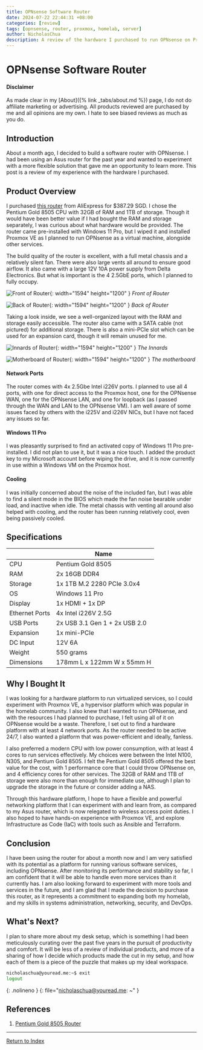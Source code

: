 ```yaml
---
title: OPNsense Software Router
date: 2024-07-22 22:44:31 +08:00
categories: [review]
tags: [opnsense, router, proxmox, homelab, server]
author: NicholasChua
description: A review of the hardware I purchased to run OPNsense on Proxmox VE
---
```


# OPNsense Software Router

#### Disclaimer

As made clear in my [About]({% link _tabs/about.md %}) page, I do not do affiliate marketing or advertising. All products reviewed are purchased by me and all opinions are my own. I hate to see biased reviews as much as you do.

## Introduction

About a month ago, I decided to build a software router with OPNsense. I had been using an Asus router for the past year and wanted to experiment with a more flexible solution that gave me an opportunity to learn more. This post is a review of my experience with the hardware I purchased.

## Product Overview

I purchased [this router][1] from AliExpress for $387.29 SGD. I chose the Pentium Gold 8505 CPU with 32GB of RAM and 1TB of storage. Though it would have been better value if I had bought the RAM and storage separately, I was curious about what hardware would be provided. The router came pre-installed with Windows 11 Pro, but I wiped it and installed Proxmox VE as I planned to run OPNsense as a virtual machine, alongside other services.

The build quality of the router is excellent, with a full metal chassis and a relatively silent fan. There were also large vents all around to ensure good airflow. It also came with a large 12V 10A power supply from Delta Electronics. But what is important is the 4 2.5GbE ports, which I planned to fully occupy.

![Front of Router](../assets/img/2024-07-24-opnsense-software-router/routerFront.jpg){: width="1594" height="1200" }
_Front of Router_

![Back of Router](../assets/img/2024-07-24-opnsense-software-router/routerBack.jpg){: width="1594" height="1200" }
_Back of Router_

Taking a look inside, we see a well-organized layout with the RAM and storage easily accessible. The router also came with a SATA cable (not pictured) for additional storage. There is also a mini-PCIe slot which can be used for an expansion card, though it will remain unused for me.

![Innards of Router](../assets/img/2024-07-24-opnsense-software-router/routerInnards.jpg){: width="1594" height="1200" }
_The Innards_

![Motherboard of Router](../assets/img/2024-07-24-opnsense-software-router/routerInnards2.jpg){: width="1594" height="1200" }
_The motherboard_

#### Network Ports

The router comes with 4x 2.5Gbe Intel i226V ports. I planned to use all 4 ports, with one for direct access to the Proxmox host, one for the OPNsense WAN, one for the OPNsense LAN, and one for loopback (as I passed through the WAN and LAN to the OPNsense VM). I am well aware of some issues faced by others with the i225V and i226V NICs, but I have not faced any issues so far.

#### Windows 11 Pro

I was pleasantly surprised to find an activated copy of Windows 11 Pro pre-installed. I did not plan to use it, but it was a nice touch. I added the product key to my Microsoft account before wiping the drive, and it is now currently in use within a Windows VM on the Proxmox host.

#### Cooling

I was initially concerned about the noise of the included fan, but I was able to find a silent mode in the BIOS which made the fan noise bearable under load, and inactive when idle. The metal chassis with venting all around also helped with cooling, and the router has been running relatively cool, even being passively cooled.

## Specifications

| ‎ | Name |
| --- | --- |
| CPU | Pentium Gold 8505 |
| RAM | 2x 16GB DDR4 |
| Storage | 1x 1TB M.2 2280 PCIe 3.0x4 |
| OS | Windows 11 Pro |
| Display | 1x HDMI + 1x DP |
| Ethernet Ports | 4x Intel i226V 2.5G |
| USB Ports | 2x USB 3.1 Gen 1 + 2x USB 2.0 |
| Expansion | 1x mini-PCIe |
| DC Input | 12V 6A |
| Weight | 550 grams |
| Dimensions | 178mm L x 122mm W x 55mm H |

## Why I Bought It

I was looking for a hardware platform to run virtualized services, so I could experiment with Proxmox VE, a hypervisor platform which was popular in the homelab community. I also knew that I wanted to run OPNsense, and with the resources I had planned to purchase, I felt using all of it on OPNsense would be a waste. Therefore, I set out to find a hardware platform with at least 4 network ports. As the router needed to be active 24/7, I also wanted a platform that was power-efficient and ideally, fanless. 

I also preferred a modern CPU with low power consumption, with at least 4 cores to run services effectively. My choices were between the Intel N100, N305, and Pentium Gold 8505. I felt the Pentium Gold 8505 offered the best value for the cost, with 1 performance core that I could throw OPNsense on, and 4 efficiency cores for other services. The 32GB of RAM and 1TB of storage were also more than enough for immediate use, although I plan to upgrade the storage in the future or consider adding a NAS.

Through this hardware platform, I hope to have a flexible and powerful networking platform that I can experiment with and learn from, as compared to my Asus router, which is now relegated to wireless access point duties. I also hoped to have hands-on experience with Proxmox VE, and explore Infrastructure as Code (IaC) with tools such as Ansible and Terraform.

## Conclusion

I have been using the router for about a month now and I am very satisfied with its potential as a platform for running various software services, including OPNsense. After monitoring its performance and stability so far, I am confident that it will be able to handle even more services than it currently has. I am also looking forward to experiment with more tools and services in the future, and I am glad that I made the decision to purchase this router, as it represents a commitment to expanding both my homelab, and my skills in systems administration, networking, security, and DevOps.

## What's Next?

I plan to share more about my desk setup, which is something I had been meticulously curating over the past five years in the pursuit of productivity and comfort. It will be less of a review of individual products, and more of a sharing of how I decide which products made the cut in my setup, and how each of them is a piece of the puzzle that makes up my ideal workspace.

```bash
nicholaschua@youread.me:~$ exit
logout
```
{: .nolineno }
{: file="nicholaschua@youread.me: ~" }

## References

1. [Pentium Gold 8505 Router][1]

[1]: https://www.aliexpress.com/item/1005004729827283.html

---
[Return to Index](#opnsense-software-router)